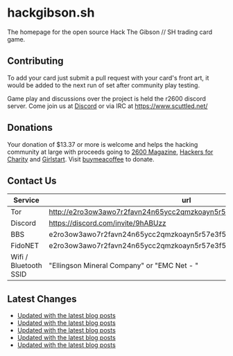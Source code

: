 # hackgibson.sh
The homepage for the open source Hack The Gibson // SH trading card game.


## Contributing

To add your card just submit a pull request with your card's front art, it would be added to the next run of set after community play testing.

Game play and discussions over the project is held the r2600 discord server. Come join us at [Discord](https://discord.com/invite/9hABUzz) or via IRC at https://www.scuttled.net/


## Donations

Your donation of $13.37 or more is welcome and helps the hacking community at large with proceeds going to [2600 Magazine](https://2600.com/), [Hackers for Charity](https://hackersforcharity.org) and [Girlstart](https://girlstart.org).  Visit [buymeacoffee](https://www.buymeacoffee.com/hackgibson.sh) to donate.


## Contact Us

Service | url
-|-
Tor | http://e2ro3ow3awo7r2favn24n65ycc2qmzkoayn5r57e3f56nvjwdcgg32ad.onion
Discord | https://discord.com/invite/9hABUzz
BBS | e2ro3ow3awo7r2favn24n65ycc2qmzkoayn5r57e3f56nvjwdcgg32ad.onion:23
FidoNET | e2ro3ow3awo7r2favn24n65ycc2qmzkoayn5r57e3f56nvjwdcgg32ad.onion:24554
Wifi / Bluetooth SSID | "Ellingson Mineral Company" or "EMC Net - <fidonet address>"

## Latest Changes
<!-- BLOG-POST-LIST:START -->
- [Updated with the latest blog posts](https://github.com/DFW2600/hackgibson.sh/commit/5cdb416c626bfa42eb9fa86969a1fd634aa3ce38)
- [Updated with the latest blog posts](https://github.com/DFW2600/hackgibson.sh/commit/ab0d18a686490aba4a8e1f58857f208e28434054)
- [Updated with the latest blog posts](https://github.com/DFW2600/hackgibson.sh/commit/e3f1ace2718334a999f860dd2adf5ec10a5b4bf0)
- [Updated with the latest blog posts](https://github.com/DFW2600/hackgibson.sh/commit/94a7570d7052dca13bccee7e98a78ee8bf231124)
- [Updated with the latest blog posts](https://github.com/DFW2600/hackgibson.sh/commit/71140d52769c6db88d1e2c2073c235df6630409a)
<!-- BLOG-POST-LIST:END -->
